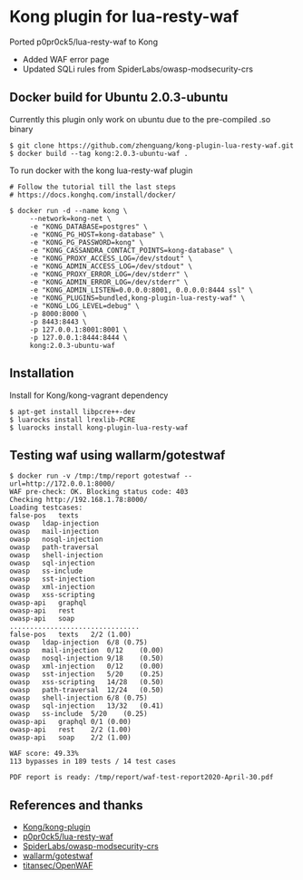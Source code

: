 Kong plugin for lua-resty-waf
====================
Ported p0pr0ck5/lua-resty-waf to Kong
- Added WAF error page
- Updated SQLi rules from SpiderLabs/owasp-modsecurity-crs

## Docker build for Ubuntu 2.0.3-ubuntu
Currently this plugin only work on ubuntu due to the pre-compiled .so binary
```
$ git clone https://github.com/zhenguang/kong-plugin-lua-resty-waf.git
$ docker build --tag kong:2.0.3-ubuntu-waf .
```

To run docker with the kong lua-resty-waf plugin

```
# Follow the tutorial till the last steps
# https://docs.konghq.com/install/docker/ 

$ docker run -d --name kong \
     --network=kong-net \
     -e "KONG_DATABASE=postgres" \
     -e "KONG_PG_HOST=kong-database" \
     -e "KONG_PG_PASSWORD=kong" \
     -e "KONG_CASSANDRA_CONTACT_POINTS=kong-database" \
     -e "KONG_PROXY_ACCESS_LOG=/dev/stdout" \
     -e "KONG_ADMIN_ACCESS_LOG=/dev/stdout" \
     -e "KONG_PROXY_ERROR_LOG=/dev/stderr" \
     -e "KONG_ADMIN_ERROR_LOG=/dev/stderr" \
     -e "KONG_ADMIN_LISTEN=0.0.0.0:8001, 0.0.0.0:8444 ssl" \
     -e "KONG_PLUGINS=bundled,kong-plugin-lua-resty-waf" \
     -e "KONG_LOG_LEVEL=debug" \
     -p 8000:8000 \
     -p 8443:8443 \
     -p 127.0.0.1:8001:8001 \
     -p 127.0.0.1:8444:8444 \
     kong:2.0.3-ubuntu-waf
```

## Installation
Install for Kong/kong-vagrant dependency
```
$ apt-get install libpcre++-dev
$ luarocks install lrexlib-PCRE
$ luarocks install kong-plugin-lua-resty-waf
```

## Testing waf using wallarm/gotestwaf
```
$ docker run -v /tmp:/tmp/report gotestwaf --url=http://172.0.0.1:8000/
WAF pre-check: OK. Blocking status code: 403
Checking http://192.168.1.78:8000/
Loading testcases: 
false-pos	texts
owasp	ldap-injection
owasp	mail-injection
owasp	nosql-injection
owasp	path-traversal
owasp	shell-injection
owasp	sql-injection
owasp	ss-include
owasp	sst-injection
owasp	xml-injection
owasp	xss-scripting
owasp-api	graphql
owasp-api	rest
owasp-api	soap
................................
false-pos	texts	2/2	(1.00)
owasp	ldap-injection	6/8	(0.75)
owasp	mail-injection	0/12	(0.00)
owasp	nosql-injection	9/18	(0.50)
owasp	xml-injection	0/12	(0.00)
owasp	sst-injection	5/20	(0.25)
owasp	xss-scripting	14/28	(0.50)
owasp	path-traversal	12/24	(0.50)
owasp	shell-injection	6/8	(0.75)
owasp	sql-injection	13/32	(0.41)
owasp	ss-include	5/20	(0.25)
owasp-api	graphql	0/1	(0.00)
owasp-api	rest	2/2	(1.00)
owasp-api	soap	2/2	(1.00)

WAF score: 49.33%
113 bypasses in 189 tests / 14 test cases

PDF report is ready: /tmp/report/waf-test-report2020-April-30.pdf
```

## References and thanks
- [Kong/kong-plugin](https://github.com/Kong/kong-plugin)
- [p0pr0ck5/lua-resty-waf](https://github.com/p0pr0ck5/lua-resty-waf)
- [SpiderLabs/owasp-modsecurity-crs](https://github.com/SpiderLabs/owasp-modsecurity-crs)
- [wallarm/gotestwaf](https://github.com/wallarm/gotestwaf)
- [titansec/OpenWAF](https://github.com/titansec/OpenWAF)